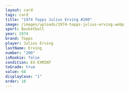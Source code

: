```yaml
---
layout: card
tags: card
title: "1974 Topps Julius Erving #200"
image: /images/uploads/1974-topps-julius-erving.webp
sport: Basketball
year: 1974
brand: Topps
player: Julius Erving
lastName: Erving
number: "200"
isRookie: false
condition: EX-EXMINT
toGrade: true
value: 68
displayCase: "1"
order: 10
---
```

